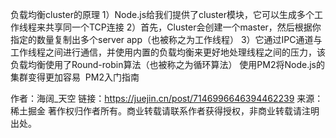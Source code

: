 负载均衡cluster的原理
1）Node.js给我们提供了cluster模块，它可以生成多个工作线程来共享同一个TCP连接
2）首先，Cluster会创建一个master，然后根据你指定的数量复制出多个server app（也被称之为工作线程）
3）它通过IPC通道与工作线程之间进行通信，并使用内置的负载均衡来更好地处理线程之间的压力，该负载均衡使用了Round-robin算法（也被称之为循环算法）
使用PM2将Node.js的集群变得更加容易 
PM2入门指南

作者：海阔_天空
链接：https://juejin.cn/post/7146996646394462239
来源：稀土掘金
著作权归作者所有。商业转载请联系作者获得授权，非商业转载请注明出处。
